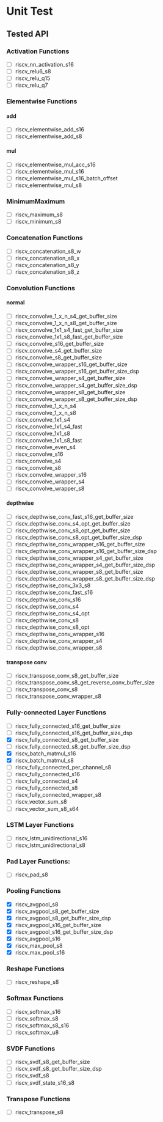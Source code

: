 # Unit Test

## Tested API

### Activation Functions

- [ ] riscv_nn_activation_s16
- [ ] riscv_relu6_s8
- [ ] riscv_relu_q15
- [ ] riscv_relu_q7

### Elementwise Functions

#### add

- [ ] riscv_elementwise_add_s16
- [ ] riscv_elementwise_add_s8

#### mul

- [ ] riscv_elementwise_mul_acc_s16
- [ ] riscv_elementwise_mul_s16
- [ ] riscv_elementwise_mul_s16_batch_offset
- [ ] riscv_elementwise_mul_s8

### MinimumMaximum
- [ ] riscv_maximum_s8
- [ ] riscv_minimum_s8

### Concatenation Functions

- [ ] riscv_concatenation_s8_w
- [ ] riscv_concatenation_s8_x
- [ ] riscv_concatenation_s8_y
- [ ] riscv_concatenation_s8_z

### Convolution Functions

#### normal

- [ ] riscv_convolve_1_x_n_s4_get_buffer_size
- [ ] riscv_convolve_1_x_n_s8_get_buffer_size
- [ ] riscv_convolve_1x1_s4_fast_get_buffer_size
- [ ] riscv_convolve_1x1_s8_fast_get_buffer_size
- [ ] riscv_convolve_s16_get_buffer_size
- [ ] riscv_convolve_s4_get_buffer_size
- [ ] riscv_convolve_s8_get_buffer_size
- [ ] riscv_convolve_wrapper_s16_get_buffer_size
- [ ] riscv_convolve_wrapper_s16_get_buffer_size_dsp
- [ ] riscv_convolve_wrapper_s4_get_buffer_size
- [ ] riscv_convolve_wrapper_s4_get_buffer_size_dsp
- [ ] riscv_convolve_wrapper_s8_get_buffer_size
- [ ] riscv_convolve_wrapper_s8_get_buffer_size_dsp
- [ ] riscv_convolve_1_x_n_s4
- [ ] riscv_convolve_1_x_n_s8
- [ ] riscv_convolve_1x1_s4
- [ ] riscv_convolve_1x1_s4_fast
- [ ] riscv_convolve_1x1_s8
- [ ] riscv_convolve_1x1_s8_fast
- [ ] riscv_convolve_even_s4
- [ ] riscv_convolve_s16
- [ ] riscv_convolve_s4
- [ ] riscv_convolve_s8
- [ ] riscv_convolve_wrapper_s16
- [ ] riscv_convolve_wrapper_s4
- [ ] riscv_convolve_wrapper_s8

#### depthwise

- [ ] riscv_depthwise_conv_fast_s16_get_buffer_size
- [ ] riscv_depthwise_conv_s4_opt_get_buffer_size
- [ ] riscv_depthwise_conv_s8_opt_get_buffer_size
- [ ] riscv_depthwise_conv_s8_opt_get_buffer_size_dsp
- [ ] riscv_depthwise_conv_wrapper_s16_get_buffer_size
- [ ] riscv_depthwise_conv_wrapper_s16_get_buffer_size_dsp
- [ ] riscv_depthwise_conv_wrapper_s4_get_buffer_size
- [ ] riscv_depthwise_conv_wrapper_s4_get_buffer_size_dsp
- [ ] riscv_depthwise_conv_wrapper_s8_get_buffer_size
- [ ] riscv_depthwise_conv_wrapper_s8_get_buffer_size_dsp
- [ ] riscv_depthwise_conv_3x3_s8
- [ ] riscv_depthwise_conv_fast_s16
- [ ] riscv_depthwise_conv_s16
- [ ] riscv_depthwise_conv_s4
- [ ] riscv_depthwise_conv_s4_opt
- [ ] riscv_depthwise_conv_s8
- [ ] riscv_depthwise_conv_s8_opt
- [ ] riscv_depthwise_conv_wrapper_s16
- [ ] riscv_depthwise_conv_wrapper_s4
- [ ] riscv_depthwise_conv_wrapper_s8

#### transpose conv

- [ ] riscv_transpose_conv_s8_get_buffer_size
- [ ] riscv_transpose_conv_s8_get_reverse_conv_buffer_size
- [ ] riscv_transpose_conv_s8
- [ ] riscv_transpose_conv_wrapper_s8

### Fully-connected Layer Functions

- [ ] riscv_fully_connected_s16_get_buffer_size
- [ ] riscv_fully_connected_s16_get_buffer_size_dsp
- [x] riscv_fully_connected_s8_get_buffer_size
- [ ] riscv_fully_connected_s8_get_buffer_size_dsp
- [x] riscv_batch_matmul_s16
- [x] riscv_batch_matmul_s8
- [ ] riscv_fully_connected_per_channel_s8
- [ ] riscv_fully_connected_s16
- [ ] riscv_fully_connected_s4
- [ ] riscv_fully_connected_s8
- [ ] riscv_fully_connected_wrapper_s8
- [ ] riscv_vector_sum_s8
- [ ] riscv_vector_sum_s8_s64

### LSTM Layer Functions
- [ ] riscv_lstm_unidirectional_s16
- [ ] riscv_lstm_unidirectional_s8

### Pad Layer Functions:
- [ ] riscv_pad_s8

### Pooling Functions
- [x] riscv_avgpool_s8
- [x] riscv_avgpool_s8_get_buffer_size
- [x] riscv_avgpool_s8_get_buffer_size_dsp
- [x] riscv_avgpool_s16_get_buffer_size
- [x] riscv_avgpool_s16_get_buffer_size_dsp
- [x] riscv_avgpool_s16
- [x] riscv_max_pool_s8
- [x] riscv_max_pool_s16

### Reshape Functions
- [ ] riscv_reshape_s8

### Softmax Functions
- [ ] riscv_softmax_s16
- [ ] riscv_softmax_s8
- [ ] riscv_softmax_s8_s16
- [ ] riscv_softmax_u8

### SVDF Functions
- [ ] riscv_svdf_s8_get_buffer_size
- [ ] riscv_svdf_s8_get_buffer_size_dsp
- [ ] riscv_svdf_s8
- [ ] riscv_svdf_state_s16_s8

### Transpose Functions
- [ ] riscv_transpose_s8
